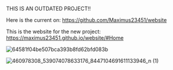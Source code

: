 THIS IS AN OUTDATED PROJECT!!

Here is the current on: https://github.com/Maximus23451/website

This is the website for the new project: https://maximus23451.github.io/website/#Home



![64581f04be507bca393b8fd62bfd083b](https://github.com/user-attachments/assets/c1309045-56d3-40fd-a3d0-435aca419d68)


![460978308_539074078633176_8447104691611133946_n (1)](https://github.com/user-attachments/assets/bf0cff7b-8480-4975-9080-feb7f6126481)
